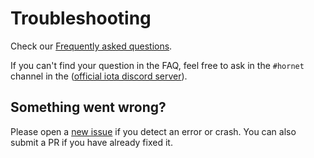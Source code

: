 # Troubleshooting


Check our [Frequently asked questions](faq.md).

If you can't find your question in the FAQ, feel free to ask in the `#hornet` channel in the ([official iota discord server](https://discord.iota.org/)).

## Something went wrong?

Please open a [new issue](https://github.com/gohornet/hornet/issues/new) if you detect an error or crash. You can also submit a PR if you have already fixed it. 
